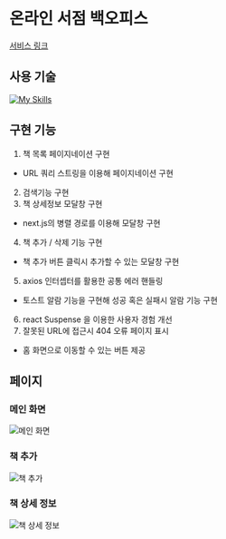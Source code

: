 # 온라인 서점 백오피스
[서비스 링크](https://front-end-online-bookstore.vercel.app)

## 사용 기술
[![My Skills](https://skillicons.dev/icons?i=vercel,nextjs,tailwind)](https://skillicons.dev)

## 구현 기능
1. 책 목록 페이지네이션 구현
  - URL 쿼리 스트링을 이용해 페이지네이션 구현
2. 검색기능 구현
3. 책 상세정보 모달창 구현
  - next.js의 병렬 경로를 이용해 모달창 구현
4. 책 추가 / 삭제 기능 구현
  - 책 추가 버튼 클릭시 추가할 수 있는 모달창 구현
5. axios 인터셉터를 활용한 공통 에러 핸들링
  - 토스트 알람 기능을 구현해 성공 혹은 실패시 알람 기능 구현
6. react Suspense 을 이용한 사용자 경험 개선
7. 잘못된 URL에 접근시 404 오류 페이지 표시
  - 홈 화면으로 이동할 수 있는 버튼 제공

## 페이지 
### 메인 화면
![메인 화면](https://github.com/user-attachments/assets/5d9af602-70b3-4c3c-adae-f7460f633b21)

### 책 추가
![책 추가](https://github.com/user-attachments/assets/8aad7d9b-3810-477d-8079-b07558f5f1a3)

### 책 상세 정보
![책 상세 정보](https://github.com/user-attachments/assets/6d6d1e5c-344e-44b2-b6f2-540baaa36758)
